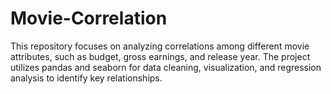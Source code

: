 # Movie-Correlation
This repository focuses on analyzing correlations among different movie attributes, such as budget, gross earnings, and release year. The project utilizes pandas and seaborn for data cleaning, visualization, and regression analysis to identify key relationships.
